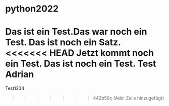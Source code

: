 # python2022

Das ist ein Test.Das war noch ein Test. Das ist noch ein Satz.
<<<<<<< HEAD
Jetzt kommt noch ein Test. Das ist noch ein Test.
Test Adrian
=======


Test1234
>>>>>>> 442b50c (Add: Zeile hinzugefügt)
